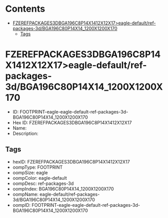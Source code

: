



Contents
========

* [FZEREFPACKAGES3DBGA196C8P14X1412X12X17>eagle-default/ref-packages-3d/BGA196C80P14X14_1200X1200X170](#fzerefpackages3dbga196c8p14x1412x12x17eagle-defaultref-packages-3dbga196c80p14x14_1200x1200x170)
	* [Tags](#tags)

# FZEREFPACKAGES3DBGA196C8P14X1412X12X17>eagle-default/ref-packages-3d/BGA196C80P14X14_1200X1200X170

- ID: FOOTPRINT-eagle-eagle-default-ref-packages-3d-BGA196C80P14X14_1200X1200X170
- Hex ID: FZEREFPACKAGES3DBGA196C8P14X1412X12X17
- Name: 
- Description: 

## Tags

- hexID: FZEREFPACKAGES3DBGA196C8P14X1412X12X17
- oompType: FOOTPRINT
- oompSize: eagle
- oompColor: eagle-default
- oompDesc: ref-packages-3d
- oompIndex: BGA196C80P14X14_1200X1200X170
- oompName: eagle-default/ref-packages-3d/BGA196C80P14X14_1200X1200X170
- oompID: FOOTPRINT-eagle-eagle-default-ref-packages-3d-BGA196C80P14X14_1200X1200X170
